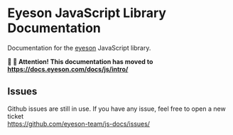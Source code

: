 # Eyeson JavaScript Library Documentation

Documentation for the [eyeson](https://www.eyeson.com) JavaScript library.

**:construction: :rotating_light: Attention! This documentation has moved to https://docs.eyeson.com/docs/js/intro/**

## Issues

Github issues are still in use. If you have any issue, feel free to open a new ticket  
https://github.com/eyeson-team/js-docs/issues/
